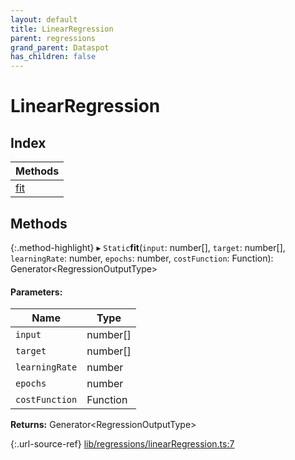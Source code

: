 ```yaml
---
layout: default
title: LinearRegression
parent: regressions
grand_parent: Dataspot
has_children: false
---
```


# LinearRegression

## Index

| Methods |
|-----------|
| [fit](#fit) |

## Methods

{:.method-highlight}
▸ `Static`**fit**(`input`: number[], `target`: number[], `learningRate`: number, `epochs`: number, `costFunction`: Function): Generator\<RegressionOutputType>

#### Parameters:

Name | Type |
------ | ------ |
`input` | number[] |
`target` | number[] |
`learningRate` | number |
`epochs` | number |
`costFunction` | Function |

**Returns:** Generator\<RegressionOutputType>

{:.url-source-ref}
[lib/regressions/linearRegression.ts:7](https://github.com/ascentcore/dataspot/blob/dbc9f09/lib/regressions/linearRegression.ts#L7)
